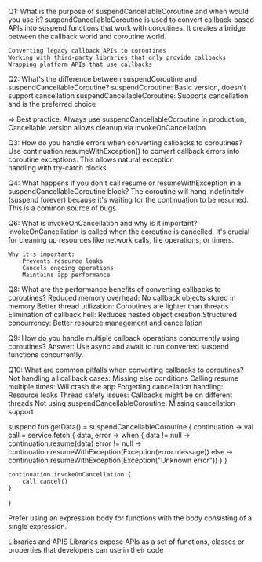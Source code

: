 Q1: What is the purpose of suspendCancellableCoroutine and when would you use it?
	suspendCancellableCoroutine is used to convert callback-based APIs into suspend functions that work with coroutines. 
	It creates a bridge between the callback world and coroutine world.

	Converting legacy callback APIs to coroutines
	Working with third-party libraries that only provide callbacks
	Wrapping platform APIs that use callbacks

Q2: What's the difference between suspendCoroutine and suspendCancellableCoroutine?
	suspendCoroutine: Basic version, doesn't support cancellation
	suspendCancellableCoroutine: Supports cancellation and is the preferred choice

=> Best practice: Always use suspendCancellableCoroutine in production, Cancellable version allows cleanup via invokeOnCancellation

Q3: How do you handle errors when converting callbacks to coroutines?
	Use continuation.resumeWithException() to convert callback errors into coroutine exceptions. This allows natural exception 	
	handling with try-catch blocks.

	
Q4: What happens if you don't call resume or resumeWithException in a suspendCancellableCoroutine block?
	The coroutine will hang indefinitely (suspend forever) because it's waiting for the continuation to be resumed. This is a common 
	source of bugs.

Q6: What is invokeOnCancellation and why is it important?
	invokeOnCancellation is called when the coroutine is cancelled. It's crucial for cleaning up resources like network calls, file 
	operations, or timers.

	Why it's important:
		Prevents resource leaks
		Cancels ongoing operations
		Maintains app performance

Q8: What are the performance benefits of converting callbacks to coroutines?
	Reduced memory overhead: No callback objects stored in memory
	Better thread utilization: Coroutines are lighter than threads
	Elimination of callback hell: Reduces nested object creation
	Structured concurrency: Better resource management and cancellation

Q9: How do you handle multiple callback operations concurrently using coroutines?
	Answer: Use async and await to run converted suspend functions concurrently.

Q10: What are common pitfalls when converting callbacks to coroutines?
	Not handling all callback cases: Missing else conditions
	Calling resume multiple times: Will crash the app
	Forgetting cancellation handling: Resource leaks
	Thread safety issues: Callbacks might be on different threads
	Not using suspendCancellableCoroutine: Missing cancellation support

suspend fun getData() = suspendCancellableCoroutine { continuation ->
    val call = service.fetch { data, error ->
        when {
            data != null -> continuation.resume(data)
            error != null -> continuation.resumeWithException(Exception(error.message))
            else -> continuation.resumeWithException(Exception("Unknown error"))
        }
    }
    
    continuation.invokeOnCancellation {
        call.cancel()
    }
}

Prefer using an expression body for functions with the body consisting of a single expression.

Libraries and APIS
	 Libraries expose APIs as a set of functions, classes or properties that developers can use in their code
